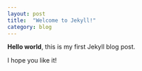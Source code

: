 ```yaml
---
layout: post
title:  "Welcome to Jekyll!"
category: blog
---
```


**Hello world**, this is my first Jekyll blog post.

I hope you like it!
